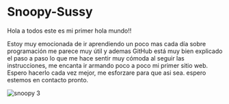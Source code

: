 # Snoopy-Sussy
Hola a todos este es mi primer hola mundo!!

Estoy muy emocionada de ir aprendiendo un poco mas cada día sobre programación
me parece muy útil y ademas GitHub está muy bien explicado el paso a paso lo que me hace sentir muy cómoda al seguir las instrucciones, me encanta ir armando poco a poco mi primer sitio web. 
Espero hacerlo cada vez mejor, me esforzare para que asi sea.
espero estemos en contacto pronto.

![snoopy 3](https://user-images.githubusercontent.com/93014692/138564359-1f0f67eb-d7d8-4af6-8845-dfe91cfe7c17.jpeg)
